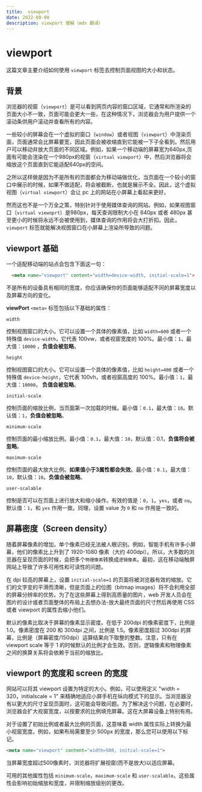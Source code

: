 ```yaml
---
title:  viewport
date: 2022-08-08
description: viewport 理解（mdn 翻译）
---
```


# viewport

这篇文章主要介绍如何使用 `viewport` 标签去控制页面视图的大小和状态。

## 背景

浏览器的视窗（`viewport`）是可以看到网页内容的窗口区域，它通常和所渲染的页面大小不一致，页面可能会更大一些，在这种情况下，浏览器会为用户提供一个滚动条供用户滚动并查看所有的内容。

一些较小的屏幕会在一个虚拟的窗口（`window`）或者视图（`viewport`）中渲染页面，页面通常会比屏幕要宽，因此页面会被收缩直到它能被一下子全看到。然后用户可以移动并放大页面的不同区域。例如，如果一个移动端的屏幕宽为640px,页面有可能会渲染在一个980px的视窗（`virtual viewport`）中，然后浏览器将会缩放这个页面直到它能适配640px的空间。

之所以这样做是因为不是所有的页面都会为移动端做优化，当页面在一个较小的窗口中展示的时候，如果不做适配，将会被截断，也就是展示不全。因此，这个虚拟视图（`virtual viewport`）会让 pc 上的网站在小屏幕上看起来更好。

然而这也不是一个万全之策，特别针对于使用媒体查询的网站。例如，如果视图窗口（`virtual viewoprt`）是980px，每天查询限制大小在 640px 或者 480px 甚至更小的时候将永远不会被使用到，媒体查询的作用将会大打折扣。因此，`viewport` 标签就能解决视图窗口在小屏幕上渲染所导致的问题。

## viewport 基础

一个适配移动端的站点会包含下面这一句：

```html
  <meta name="viewport" content="width=device-width, initial-scale=1">
```

不是所有的设备具有相同的宽度，你应该确保你的页面能够适配不同的屏幕宽度以及屏幕方向的变化。

**viewPort** `<meta>` 标签包括以下基础的属性：

`width`

控制视图窗口的大小。它可以设置一个具体的像素值，比如 `width=600` 或者一个特殊值 `device-width`，它代表 100vw，或者视窗宽度的 100%。最小值：`1`，最大值：`10000` ，**负值会被忽略**。

`height`

控制视图窗口的大小。它可以设置一个具体的像素值，比如 `height=400` 或者一个特殊值 `device-height`，它代表 100vh，或者视窗高度的 100%。最小值：`1`，最大值：`10000`，
**负值会被忽略**。

`initial-scale`

控制页面的缩放比例，当页面第一次加载的时候。最小值：`0.1`，最大值：`10`。默认值：`1`，**负值会被忽略**。

`minimum-scale`

控制页面的最小缩放比例。最小值：`0.1`，最大值：`10`，默认值：0.1，**负值将会被忽略**。

`maximum-scale`

控制页面的最大放大比例。**如果值小于3属性都会失效**。最小值：`0.1`，最大值：`10`，默认值：`10`。**负值会被忽略**。

`user-scalable`

控制是否可以在页面上进行放大和缩小操作。有效的值是：`0`，`1`，`yes`，或者 `no`。默认值：`1`，和 `yes` 作用一致。同理，设置 value 为 `0` 和 `no` 作用是一致的。

## 屏幕密度（Screen density）

随着屏幕像素的增加，单个像素已经无法被人眼识别。例如，智能手机有许多小屏幕，他们的像素比上升到了 1920-1080 像素（大约 400dpi）。所以，大多数的浏览器在呈现页面的时候，会把多个`物理像素`转换成`逻辑像素`。最初，这在移动端触屏网站上导致了许多可用性和可读性的问题。

在 dpi 较高的屏幕上，设置 `initial-scale=1` 的页面将被浏览器有效的缩放。它们的文字变的平滑而清晰，但是页面上的位图（bitmap images）将不会利用全部的屏幕分辨率的优势。为了在这些屏幕上得到高质量的图片，web 开发人员会在图片的设计或者页面整体的布局上去想办法-放大最终页面的尺寸然后再使用 CSS 或者 viewport 的属性去缩小他们。

默认的像素比取决于屏幕的像素显示密度。在低于 200dpi 的像素密度下，比例是 1.0。像素密度在 200 和 300dpi 之间，比例是 1.5。像素密度超过 300dpi 的屏幕，比例是（屏幕密度/150dpi）运算结果向下取整的整数。注意，只有在 viewport scale 等于 1 的时候默认的比例才会生效。否则，逻辑像素和物理像素之间的换算关系将会依赖于当前的缩放比。

## viewport 的宽度和 screen 的宽度

网站可以将其 viewport 设置为特定的大小。例如，可以使用定义 "width = 320，initialscale = 1" 来精确地适应小屏手机在纵向模式下的显示。当浏览器没有以更大的尺寸呈现页面时，这可能会导致问题。为了解决这个问题，在必要时，浏览器会扩大视窗宽度，以按要求的比例填充屏幕。这在大屏幕设备上特别有用。

对于设置了初始比例或者最大比例的页面，这意味着 width 属性实际上转换为最小视窗宽度。例如，如果布局需要至少 500px 的宽度，那么您可以使用以下标记。
```html
<meta name="viewport" content="width=500, initial-scale=1">
```
当屏幕宽度超过500像素时，浏览器将扩展视窗(而不是放大)以适应屏幕。

可用的其他属性包括 `minimum-scale`，`maximum-scale` 和 `user-scalable`。这些属性会影响初始缩放和宽度，并限制缩放级别的更改。